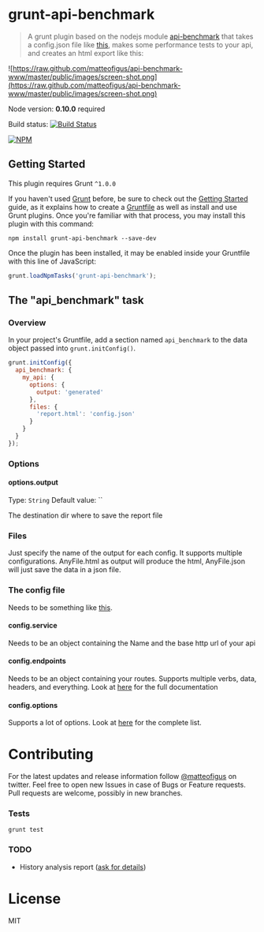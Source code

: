 grunt-api-benchmark 
=============

> A grunt plugin based on the nodejs module [api-benchmark](https://github.com/matteofigus/api-benchmark) that takes a config.json file like [this](https://github.com/matteofigus/grunt-api-benchmark/blob/master/test/fixtures/input2.json), makes some performance tests to your api, and creates an html export like this:

![https://raw.github.com/matteofigus/api-benchmark-www/master/public/images/screen-shot.png](https://raw.github.com/matteofigus/api-benchmark-www/master/public/images/screen-shot.png)

Node version: **0.10.0** required

Build status: [![Build Status](https://secure.travis-ci.org/matteofigus/grunt-api-benchmark.png?branch=master)](http://travis-ci.org/matteofigus/grunt-api-benchmark)

[![NPM](https://nodei.co/npm/grunt-api-benchmark.png?downloads=true)](https://npmjs.org/package/grunt-api-benchmark)


## Getting Started
This plugin requires Grunt `^1.0.0`

If you haven't used [Grunt](http://gruntjs.com/) before, be sure to check out the [Getting Started](http://gruntjs.com/getting-started) guide, as it explains how to create a [Gruntfile](http://gruntjs.com/sample-gruntfile) as well as install and use Grunt plugins. Once you're familiar with that process, you may install this plugin with this command:

```shell
npm install grunt-api-benchmark --save-dev
```

Once the plugin has been installed, it may be enabled inside your Gruntfile with this line of JavaScript:

```js
grunt.loadNpmTasks('grunt-api-benchmark');
```

## The "api_benchmark" task

### Overview
In your project's Gruntfile, add a section named `api_benchmark` to the data object passed into `grunt.initConfig()`.

```js
grunt.initConfig({
  api_benchmark: {
    my_api: {
      options: {
        output: 'generated'
      },
      files: {
        'report.html': 'config.json'
      }
    }
  }
});
```

### Options

#### options.output
Type: `String`
Default value: ``

The destination dir where to save the report file

### Files

Just specify the name of the output for each config. It supports multiple configurations.
AnyFile.html as output will produce the html, AnyFile.json will just save the data in a json file.


### The config file

Needs to be something like [this](https://github.com/matteofigus/grunt-api-benchmark/blob/master/test/fixtures/input2.json).

#### config.service

Needs to be an object containing the Name and the base http url of your api

#### config.endpoints

Needs to be an object containing your routes. Supports multiple verbs, data, headers, and everything. Look at [here](https://github.com/matteofigus/api-benchmark#route-object) for the full documentation

#### config.options

Supports a lot of options. Look at [here](https://github.com/matteofigus/api-benchmark#options-object) for the complete list.

# Contributing

For the latest updates and release information follow [@matteofigus](https://twitter.com/matteofigus) on twitter.
Feel free to open new Issues in case of Bugs or Feature requests. 
Pull requests are welcome, possibly in new branches.

### Tests

```shell
grunt test
```

### TODO

* History analysis report ([ask for details](https://twitter.com/matteofigus))

# License

MIT